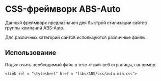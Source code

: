 # CSS-фреймворк ABS-Auto

Данный фреймворк предназначен для быстрой стилизации сайтов группы компаний ABS-Auto. 

Для различных категорий сайтов используются различные файлы.

## Использование

Подключить необходимый файл в теге ```<head>``` веб страницы, например:

```<link rel = "stylesheet" href = "libs/ABS/css/auto.min.css">```